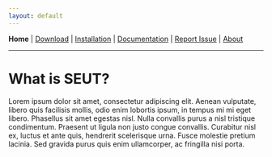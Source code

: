 ```yaml
---
layout: default
---
```


**Home** | [Download](./download.html) | [Installation](./installation.html) | [Documentation](./documentation.html) | [Report Issue](https://github.com/enenra/space-engineers-utilities/issues/new) | [About](./about.html)

---

# What is SEUT?
Lorem ipsum dolor sit amet, consectetur adipiscing elit. Aenean vulputate, libero quis facilisis mollis, odio enim lobortis ipsum, in tempus mi mi eget libero. Phasellus sit amet egestas nisl. Nulla convallis purus a nisl tristique condimentum. Praesent ut ligula non justo congue convallis. Curabitur nisl ex, luctus et ante quis, hendrerit scelerisque urna. Fusce molestie pretium lacinia. Sed gravida purus quis enim ullamcorper, ac fringilla nisi porta.